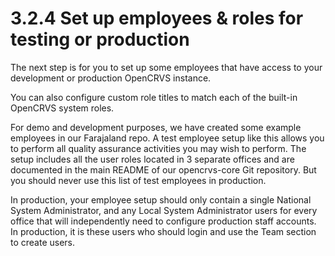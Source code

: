 # 3.2.4 Set up employees & roles for testing or production

The next step is for you to set up some employees that have access to your development or production OpenCRVS instance.

You can also configure custom role titles to match each of the built-in OpenCRVS system roles.

For demo and development purposes, we have created some example employees in our Farajaland repo. A test employee setup like this allows you to perform all quality assurance activities you may wish to perform. The setup includes all the user roles located in 3 separate offices and are documented in the main README of our opencrvs-core Git repository. But you should never use this list of test employees in production.

In production, your employee setup should only contain a single National System Administrator, and any Local System Administrator users for every office that will independently need to configure production staff accounts. In production, it is these users who should login and use the Team section to create users.
